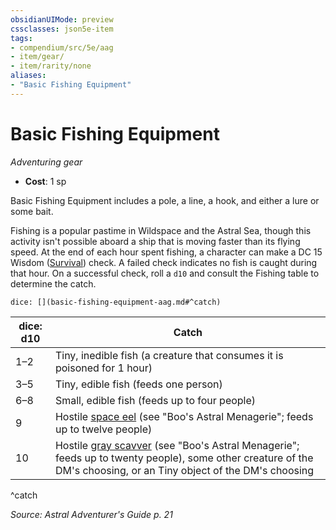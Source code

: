 ```yaml
---
obsidianUIMode: preview
cssclasses: json5e-item
tags:
- compendium/src/5e/aag
- item/gear/
- item/rarity/none
aliases: 
- "Basic Fishing Equipment"
---
```

# Basic Fishing Equipment
*Adventuring gear*  

- **Cost**: 1 sp

Basic Fishing Equipment includes a pole, a line, a hook, and either a lure or some bait.

Fishing is a popular pastime in Wildspace and the Astral Sea, though this activity isn't possible aboard a ship that is moving faster than its flying speed. At the end of each hour spent fishing, a character can make a DC 15 Wisdom ([Survival](Mechanics/Rules/skills.md#Survival)) check. A failed check indicates no fish is caught during that hour. On a successful check, roll a `d10` and consult the Fishing table to determine the catch.

`dice: [](basic-fishing-equipment-aag.md#^catch)`

| dice: d10 | Catch |
|-----------|-------|
| 1–2 | Tiny, inedible fish (a creature that consumes it is poisoned for 1 hour) |
| 3–5 | Tiny, edible fish (feeds one person) |
| 6–8 | Small, edible fish (feeds up to four people) |
| 9 | Hostile [space eel](Mechanics/bestiary/beast/space-eel-bam.md) (see "Boo's Astral Menagerie"; feeds up to twelve people) |
| 10 | Hostile [gray scavver](Mechanics/bestiary/monstrosity/gray-scavver-bam.md) (see "Boo's Astral Menagerie"; feeds up to twenty people), some other creature of the DM's choosing, or an Tiny object of the DM's choosing |
^catch

*Source: Astral Adventurer's Guide p. 21*